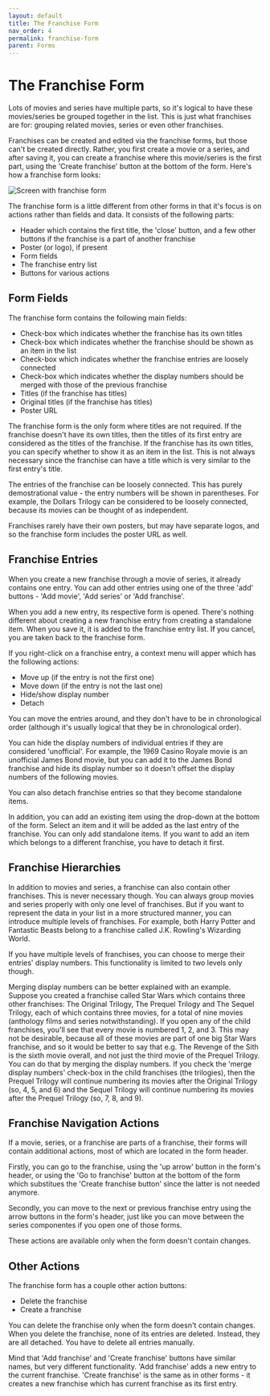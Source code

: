 ```yaml
---
layout: default
title: The Franchise Form
nav_order: 4
permalink: franchise-form
parent: Forms
---
```


# The Franchise Form

Lots of movies and series have multiple parts, so it's logical to have these movies/series be grouped together in
the list. This is just what franchises are for: grouping related movies, series or even other franchises.

Franchises can be created and edited via the franchise forms, but those can't be created directly. Rather, you first
create a movie or a series, and after saving it, you can create a franchise where this movie/series is the first
part, using the 'Create franchise' button at the bottom of the form. Here's how a franchise form looks:

![Screen with franchise form](/assets/images/screen-franchise-form.png)

The franchise form is a little different from other forms in that it's focus is on actions rather than fields and data.
It consists of the following parts:

- Header which contains the first title, the 'close' button, and a few other buttons if the franchise is a part of
another franchise
- Poster (or logo), if present
- Form fields
- The franchise entry list
- Buttons for various actions

## Form Fields

The franchise form contains the following main fields:

- Check-box which indicates whether the franchise has its own titles
- Check-box which indicates whether the franchise should be shown as an item in the list
- Check-box which indicates whether the franchise entries are loosely connected
- Check-box which indicates whether the display numbers should be merged with those of the previous franchise
- Titles (if the franchise has titles)
- Original titles (if the franchise has titles)
- Poster URL

The franchise form is the only form where titles are not required. If the franchise doesn't have its own titles, then
the titles of its first entry are considered as the titles of the franchise. If the franchise has its own titles, you
can specify whether to show it as an item in the list. This is not always necessary since the franchise can have a title
which is very similar to the first entry's title.

The entries of the franchise can be loosely connected. This has purely demostrational value - the entry numbers will be
shown in parentheses. For example, the Dollars Trilogy can be considered to be loosely connected, because its movies
can be thought of as independent.

Franchises rarely have their own posters, but may have separate logos, and so the franchise form includes the poster URL
as well.

## Franchise Entries

When you create a new franchise through a movie of series, it already contains one entry. You can add other entries
using one of the three 'add' buttons - 'Add movie', 'Add series' or 'Add franchise'.

When you add a new entry, its respective form is opened. There's nothing different about creating a new franchise entry
from creating a standalone item. When you save it, it is added to the franchise entry list. If you cancel, you are taken
back to the franchise form.

If you right-click on a franchise entry, a context menu will apper which has the following actions:

- Move up (if the entry is not the first one)
- Move down (if the entry is not the last one)
- Hide/show display number
- Detach

You can move the entries around, and they don't have to be in chronological order (although it's usually logical that
they be in chronological order).

You can hide the display numbers of individual entries if they are considered 'unofficial'. For example, the 1969
Casino Royale movie is an unofficial James Bond movie, but you can add it to the James Bond franchise and hide its
display number so it doesn't offset the display numbers of the following movies.

You can also detach franchise entries so that they become standalone items.

In addition, you can add an existing item using the drop-down at the bottom of the form. Select an item and it will be
added as the last entry of the franchise. You can only add standalone items. If you want to add an item which belongs to
a different franchise, you have to detach it first.

## Franchise Hierarchies

In addition to movies and series, a franchise can also contain other franchises. This is never necessary though. You can
always group movies and series properly with only one level of franchises. But if you want to represent the data in your
list in a more structured manner, you can introduce multiple levels of franchises. For example, both Harry Potter and
Fantastic Beasts belong to a franchise called J.K. Rowling's Wizarding World.

If you have multiple levels of franchises, you can choose to merge their entries' display numbers. This functionality is
limited to two levels only though.

Merging display numbers can be better explained with an example. Suppose you created a franchise called Star Wars which
contains three other franchises: The Original Trilogy, The Prequel Trilogy and The Sequel Trilogy, each of which
contains three movies, for a total of nine movies (anthology films and series notwithstanding). If you open any of the
child franchises, you'll see that every movie is numbered 1, 2, and 3. This may not be desirable, because all of these
movies are part of one big Star Wars franchise, and so it would be better to say that e.g. The Revenge of the Sith is
the sixth movie overall, and not just the third movie of the Prequel Trilogy. You can do that by merging the display
numbers. If you check the 'merge display numbers' check-box in the child franchises (the trilogies), then the Prequel
Trilogy will continue numbering its movies after the Original Trilogy (so, 4, 5, and 6) and the Sequel Trilogy will
continue numbering its movies after the Prequel Trilogy (so, 7, 8, and 9).

## Franchise Navigation Actions

If a movie, series, or a franchise are parts of a franchise, their forms will contain additional actions, most of which
are located in the form header.

Firstly, you can go to the franchise, using the 'up arrow' button in the form's header, or using the 'Go to franchise'
button at the bottom of the form which substitues the 'Create franchise button' since the latter is not needed
anymore.

Secondly, you can move to the next or previous franchise entry using the arrow buttons in the form's header, just like
you can move between the series componentes if you open one of those forms.

These actions are available only when the form doesn't contain changes.

## Other Actions

The franchise form has a couple other action buttons:

- Delete the franchise
- Create a franchise

You can delete the franchise only when the form doesn't contain changes. When you delete the franchise, none of its
entries are deleted. Instead, they are all detached. You have to delete all entries manually.

Mind that 'Add franchise' and 'Create franchise' buttons have similar names, but very different functionality. 'Add
franchise' adds a new entry to the current franchise. 'Create franchise' is the same as in other forms - it creates a
new franchise which has current franchise as its first entry.

